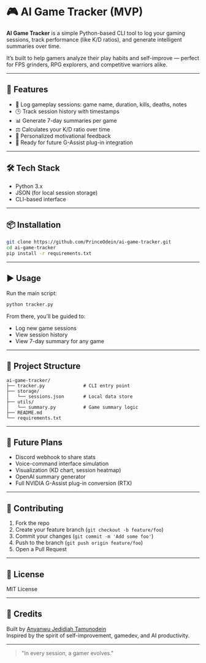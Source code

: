 # 🎮 AI Game Tracker (MVP)

**AI Game Tracker** is a simple Python-based CLI tool to log your gaming sessions, track performance (like K/D ratios), and generate intelligent summaries over time. 

It’s built to help gamers analyze their play habits and self-improve — perfect for FPS grinders, RPG explorers, and competitive warriors alike.

---

## 🚀 Features

- 📜 Log gameplay sessions: game name, duration, kills, deaths, notes
- 🕒 Track session history with timestamps
- 📊 Generate 7-day summaries per game
- ⚖️ Calculates your K/D ratio over time
- 💬 Personalized motivational feedback
- 🧱 Ready for future G-Assist plug-in integration

---

## 🛠️ Tech Stack

- Python 3.x
- JSON (for local session storage)
- CLI-based interface

---

## 📦 Installation

```bash
git clone https://github.com/PrinceOdein/ai-game-tracker.git
cd ai-game-tracker
pip install -r requirements.txt
```

---

## ▶️ Usage

Run the main script:

```bash
python tracker.py
```

From there, you'll be guided to:
- Log new game sessions
- View session history
- View 7-day summary for any game

---

## 📁 Project Structure

```
ai-game-tracker/
├── tracker.py              # CLI entry point
├── storage/
│   └── sessions.json       # Local data store
├── utils/
│   └── summary.py          # Game summary logic
├── README.md
└── requirements.txt
```

---

## 🧠 Future Plans

- Discord webhook to share stats
- Voice-command interface simulation
- Visualization (KD chart, session heatmap)
- OpenAI summary generator
- Full NVIDIA G-Assist plug-in conversion (RTX)

---

## 🤝 Contributing

1. Fork the repo
2. Create your feature branch (`git checkout -b feature/foo`)
3. Commit your changes (`git commit -m 'Add some foo'`)
4. Push to the branch (`git push origin feature/foo`)
5. Open a Pull Request

---

## 📝 License

MIT License

---

## 🙏 Credits

Built by [Anyanwu Jedidiah Tamunodein](https://github.com/princeodein)  
Inspired by the spirit of self-improvement, gamedev, and AI productivity.

---

> "In every session, a gamer evolves."
